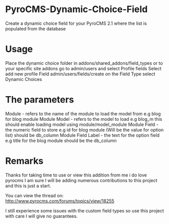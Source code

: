 PyroCMS-Dynamic-Choice-Field
============================

Create a dynamic choice field for your PyroCMS 2.1 where the list is populated from the database

Usage
=====

Place the dynamic choice folder in addons/shared_addons/field_types or to your specific site addons
go to admin/users and select Profile fields
Select add new profile Field admin/users/fields/create
on the Field Type select Dynamic Choices

The parameters
==============
Module - refers to the name of the module to load the model from e.g blog for blog module
Module Model  - refers to the model to load e.g blog_m this should enable loading model using module/model_module
Module Field - the numeric field to store e.g id for blog module (Will be the value for option list) should be db_column
Module Field Label - the text for the option field e.g title for the blog module should be the db_column 

Remarks
=======

Thanks for taking time to use or view this addition from me i do love pyrocms I am sure I will be adding numerous
contributions to this project and this is just a start.

You can view the thread on: http://www.pyrocms.com/forums/topics/view/18255

I still experience some issues with the custom field types so use this project with care I will give no guarantees.
